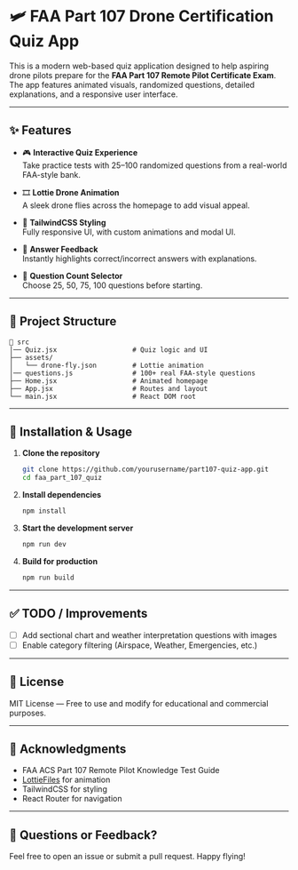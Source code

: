 # 🛩️ FAA Part 107 Drone Certification Quiz App

This is a modern web-based quiz application designed to help aspiring drone pilots prepare for the **FAA Part 107 Remote Pilot Certificate Exam**. The app features animated visuals, randomized questions, detailed explanations, and a responsive user interface.

---

## ✨ Features

- 🎮 **Interactive Quiz Experience**  
  Take practice tests with 25–100 randomized questions from a real-world FAA-style bank.

- 🎞️ **Lottie Drone Animation**  
  A sleek drone flies across the homepage to add visual appeal.

- 🎨 **TailwindCSS Styling**  
  Fully responsive UI, with custom animations and modal UI.

- 🧠 **Answer Feedback**  
  Instantly highlights correct/incorrect answers with explanations.

- 🚀 **Question Count Selector**  
  Choose 25, 50, 75, 100 questions before starting.

---

## 📂 Project Structure

```
📁 src
│── Quiz.jsx                   # Quiz logic and UI
├── assets/
│   └── drone-fly.json         # Lottie animation
│── questions.js               # 100+ real FAA-style questions
├── Home.jsx                   # Animated homepage
├── App.jsx                    # Routes and layout
└── main.jsx                   # React DOM root
```

---

## 🔧 Installation & Usage

1. **Clone the repository**

   ```bash
   git clone https://github.com/yourusername/part107-quiz-app.git
   cd faa_part_107_quiz
   ```

2. **Install dependencies**

   ```bash
   npm install
   ```

3. **Start the development server**

   ```bash
   npm run dev
   ```

4. **Build for production**

   ```bash
   npm run build
   ```

---

## ✅ TODO / Improvements

- [ ] Add sectional chart and weather interpretation questions with images
- [ ] Enable category filtering (Airspace, Weather, Emergencies, etc.)

---

## 📄 License

MIT License — Free to use and modify for educational and commercial purposes.

---

## 🧠 Acknowledgments

- FAA ACS Part 107 Remote Pilot Knowledge Test Guide
- [LottieFiles](https://lottiefiles.com) for animation
- TailwindCSS for styling
- React Router for navigation

---

## 💬 Questions or Feedback?

Feel free to open an issue or submit a pull request. Happy flying!
